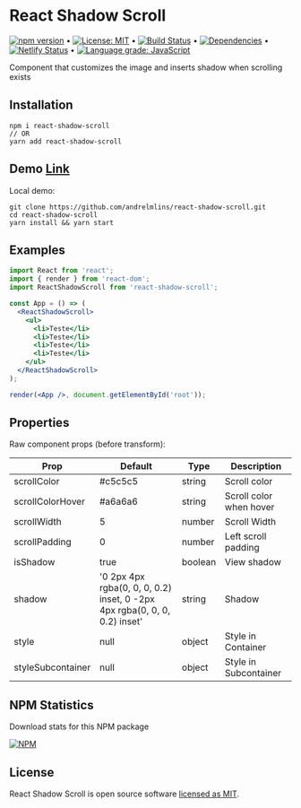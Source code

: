 # React Shadow Scroll

[![npm version](https://badge.fury.io/js/react-shadow-scroll.svg)](https://www.npmjs.com/package/react-shadow-scroll) &bull; [![License: MIT](https://img.shields.io/badge/License-MIT-yellow.svg)](https://github.com/andrelmlins/react-shadow-scroll/blob/master/LICENSE) &bull; [![Build Status](https://travis-ci.com/andrelmlins/react-shadow-scroll.svg?branch=master)](https://travis-ci.com/andrelmlins/react-shadow-scroll) &bull; [![Dependencies](https://david-dm.org/andrelmlins/react-shadow-scroll.svg)](https://david-dm.org/andrelmlins/react-shadow-scroll) &bull; [![Netlify Status](https://api.netlify.com/api/v1/badges/6061e313-a774-4951-b9da-3c11bc5040e8/deploy-status)](https://app.netlify.com/sites/react-shadow-scroll/deploys) &bull; [![Language grade: JavaScript](https://img.shields.io/lgtm/grade/javascript/g/andrelmlins/react-shadow-scroll.svg?logo=lgtm&logoWidth=18)](https://lgtm.com/projects/g/andrelmlins/react-shadow-scroll/context:javascript)

Component that customizes the image and inserts shadow when scrolling exists

## Installation

```
npm i react-shadow-scroll
// OR
yarn add react-shadow-scroll
```

## Demo [Link](https://react-shadow-scroll.netlify.com/)

Local demo:

```
git clone https://github.com/andrelmlins/react-shadow-scroll.git
cd react-shadow-scroll
yarn install && yarn start
```

## Examples

```jsx
import React from 'react';
import { render } from 'react-dom';
import ReactShadowScroll from 'react-shadow-scroll';

const App = () => (
  <ReactShadowScroll>
    <ul>
      <li>Teste</li>
      <li>Teste</li>
      <li>Teste</li>
      <li>Teste</li>
    </ul>
  </ReactShadowScroll>
);

render(<App />, document.getElementById('root'));
```

## Properties

Raw component props (before transform):

| Prop  | Default  | Type  | Description  |
|---|---|---|---|
| scrollColor | #c5c5c5 | string | Scroll color |
| scrollColorHover | #a6a6a6 | string | Scroll color when hover |
| scrollWidth | 5 | number | Scroll Width |
| scrollPadding | 0 | number | Left scroll padding |
| isShadow | true | boolean | View shadow |
| shadow | '0 2px 4px rgba(0, 0, 0, 0.2) inset, 0 -2px 4px rgba(0, 0, 0, 0.2) inset' | string | Shadow
| style | null | object | Style in Container
| styleSubcontainer | null | object | Style in Subcontainer

## NPM Statistics

Download stats for this NPM package

[![NPM](https://nodei.co/npm/react-shadow-scroll.png)](https://nodei.co/npm/react-shadow-scroll/)

## License

React Shadow Scroll is open source software [licensed as MIT](https://github.com/andrelmlins/react-shadow-scroll/blob/master/LICENSE).

